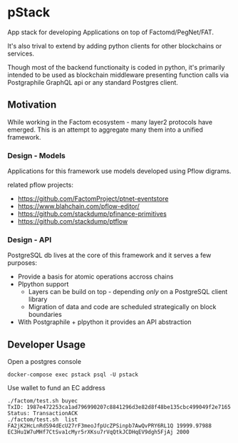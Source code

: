 # pStack

App stack for developing Applications on top of Factomd/PegNet/FAT.

It's also trival to extend by adding python clients for other blockchains or services.

Though most of the backend functionaity is coded in python,
it's primarily intended to be used as blockchain middleware presenting function calls
via Postgraphile GraphQL api or any standard Postgres client.

## Motivation

While working in the Factom ecosystem - many layer2 protocols have emerged.
This is an attempt to aggregate many them into a unified framework.

### Design - Models

Applications for this framework use models developed using Pflow digrams.

related pflow projects:
* https://github.com/FactomProject/ptnet-eventstore
* https://www.blahchain.com/pflow-editor/
* https://github.com/stackdump/pfinance-primitives
* https://github.com/stackdump/ptflow

### Design - API

PostgreSQL db lives at the core of this framework and it serves a few purposes:

* Provide a basis for atomic operations accross chains
* Plpython support
  * Layers can be build on top - depending *only* on a PostgreSQL client library
  * Migration of data and code are scheduled strategically on block boundaries
* With Postgraphile + plpython it provides an API abstraction


## Developer Usage

Open a postgres console

```
docker-compose exec pstack psql -U pstack
```

Use wallet to fund an EC address

```
./factom/test.sh buyec
TxID: 1987e472253ca1ad796990207c8841296d3e82d8f48be135cbc499049f2e7165
Status: TransactionACK
./factom/test.sh  list
FA2jK2HcLnRdS94dEcU27rF3meoJfpUcZPSinpb7AwQvPRY6RL1Q 19999.97988
EC3Hu1W7uMHf7CtSva1cMyr5rXKsu7rVqQtkJCDHqEV9dgh5FjAj 2000
```
